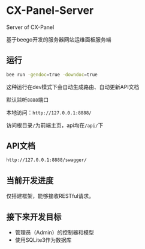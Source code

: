 # CX-Panel-Server
Server of CX-Panel

基于beego开发的服务器网站运维面板服务端

## 运行
```bash
bee run -gendoc=true -downdoc=true
```

这种运行在dev模式下会自动生成路由、自动更新API文档

默认监听`8888`端口

本地访问：`http://127.0.0.1:8888/`

访问根目录`/`为前端主页，api均在`/api/`下

## API文档
```bash
http://127.0.0.1:8888/swagger/
```
## 当前开发进度

仅搭建框架，能够接收RESTful请求。

## 接下来开发目标

- 管理员（Admin）的控制器和模型
- 使用SQLite3作为数据库